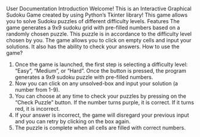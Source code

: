 User Documentation
Introduction
Welcome! This is an Interactive Graphical Sudoku Game created by using Python’s Tkinter library! This game allows you to solve Sudoku puzzles of different difficulty levels. 
Features
The game generates a 9x9 sudoku grid with pre-filled numbers based on a randomly chosen puzzle. This puzzle is in accordance to the difficulty level chosen by you.
The game allows you to click on empty cells and input your solutions. It also has the ability to check your answers. 
How to use the game? 
1)	Once the game is launched, the first step is selecting a difficulty level: “Easy”, “Medium”, or “Hard”. Once the button is pressed, the program generates a 9x9 sudoku puzzle with pre-filled numbers. 
2)	Now you can click on any unsolved-box and input your solution (a number from 1-9).
3)	You can choose at any time to check your puzzles by pressing on the “Check Puzzle” button. If the number turns purple, it is correct. If it turns red, it is incorrect.
4)	If your answer is incorrect, the game will disregard your previous input and you can retry by clicking on the box again.
5)	The puzzle is complete when all cells are filled with correct numbers.


